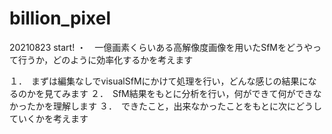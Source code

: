 # billion_pixel

20210823 start!
・　一億画素くらいある高解像度画像を用いたSfMをどうやって行うか，どのように効率化するかを考えます

１．　まずは編集なしでvisualSfMにかけて処理を行い，どんな感じの結果になるのかを見てみます
２．　SfM結果をもとに分析を行い，何ができて何ができなかったかを理解します
３．　できたこと，出来なかったことをもとに次にどうしていくかを考えます
